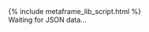 ---
---

<html>
<head>
<meta http-equiv="content-type" content="text/html; charset=UTF-8" />
<link rel="stylesheet" href="https://cdn.jsdelivr.net/npm/siimple@3.3.1/dist/siimple.css">
<link rel="stylesheet" href="https://unpkg.com/json-summary@1.1.0/dist/summarizer.css">
<script src="https://unpkg.com/json-summary@1.1.0/dist/json-summary.min.js" ></script>
{% include metaframe_lib_script.html %}
</head>

<body>

<div id="key" class="siimple-alert siimple-alert--primary">Waiting for JSON data...</div>
<div id="json"></div>

<script>

const setJsonVal = (name, blob) => {
    document.getElementById("key").innerText = name;
    let summary = jsonSummary.summarize(blob);

    const options = {};
    let htmlString = jsonSummary.printSummary(summary, options);
    document.getElementById("json").class = '';
    document.getElementById("json").innerHTML = htmlString;
}

const metaframe = new metapage.Metaframe();
metaframe.onInputs((inputs) => {
	var oneKey = Object.keys(inputs)[0];
	if (!oneKey) {
		return;
	}
    let data = inputs[oneKey];

    if (typeof(data) === 'string') {
        // try to JSON parse
        try {
            data = JSON.parse(data);
            setJsonVal(oneKey, inputs[oneKey]);
        } catch (err) {
            document.getElementById("key").innerText = oneKey;
            document.getElementById("json").innerHTML = `<div class="siimple-alert siimple-alert--error">${err}</div>`;
        }
    } else {
        setJsonVal(oneKey, inputs[oneKey]);
    }
});

</script>
</body>
</html>

